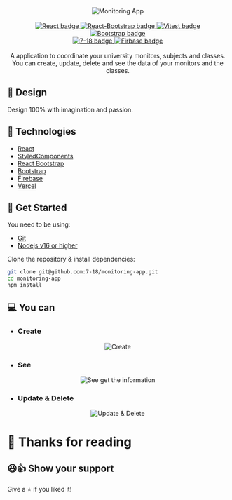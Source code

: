 <div align="center">
  <a target="_blank" target="https://res.cloudinary.com/divjxvhtz/image/upload/v1657075144/CRUD-heroku/login_gwkmhs.png">
    <img alt="Monitoring App" title="Monitoring App" src="https://res.cloudinary.com/divjxvhtz/image/upload/v1657075144/CRUD-heroku/login_gwkmhs.png" />
  <a/>
</div>

<br />

<div align="center">
  <a target="_blank" href="https://reactjs.org/">
    <img title="React" alt="React badge" src="https://img.shields.io/badge/18.2.0-React-blue" />
  </a>
  <a target="_blank" href="https://react-bootstrap.netlify.app/">
    <img title="React-Bootstrap" alt="React-Bootstrap badge" src="https://img.shields.io/badge/2.4.0-React--Bootstrap-lightgrey" />
  </a>
  <a target="_blank" href="https://getbootstrap.com/">
    <img title="Vitest" alt="Vitest badge" src="https://img.shields.io/endpoint?url=https%3A%2F%2Ferianvc.github.io%2Fapi%2Fweather-app%2Fbadges%2Fvitest%2F" />
  </a>
  <a target="_blank" href="https://playwright.dev/">
    <img title="Bootstrap" alt="Bootstrap badge" src="https://img.shields.io/badge/5.2v-Bootstrap-blueviolet" />
  </a>
</div>
<div align="center">
  <a target="_blank" href="https://github.com/7-18/monitoring-app">
    <img title="Kevin Brian Briceno" alt="7-18 badge" src="https://img.shields.io/badge/7--18-GitHub-black" />
  </a>
  <a target="_blank" href="https://github.com/7-18/monitoring-app">
    <img title="Firebase" alt="Firbase badge" src="https://img.shields.io/badge/Monitoring%20App-Firebase-orange" />
  </a>
</div>

<br/>

<div align="center">
  A application to coordinate your university monitors, subjects and classes.
  <br />
  You can create, update, delete and see the data of your monitors and the classes.
</div>

## 🎨 Design

Design 100% with imagination and passion.

## 🦾 Technologies

- [React](https://reactjs.org/)
- [StyledComponents](https://styled-components.com/)
- [React Bootstrap](https://react-bootstrap.netlify.app/)
- [Bootstrap](https://getbootstrap.com/)
- [Firebase](https://firebase.google.com/)
- [Vercel](https://vercel.com/)

## 🚀 Get Started

You need to be using:

- [Git](https://git-scm.com/downloads)
- [Nodejs v16 or higher](https://nodejs.org/es/download/)

Clone the repository & install dependencies:

```bash
git clone git@github.com:7-18/monitoring-app.git
cd monitoring-app
npm install
```

## 💻 You can

- ### Create

<div align="center">
<img title="Create" alt="Create" src="https://res.cloudinary.com/divjxvhtz/image/upload/v1657075134/CRUD-heroku/subjects_gaczrt.png" />
</div>

- ### See

<div align="center">
<img title="See the information" alt="See get the information" src="https://res.cloudinary.com/divjxvhtz/image/upload/v1657075149/CRUD-heroku/monitoring_xoxz4r.png" />
</div>

- ### Update & Delete
<div align="center">
<img title="Update & Delete" alt="Update & Delete" src="https://res.cloudinary.com/divjxvhtz/image/upload/v1657075147/CRUD-heroku/monitor_yqtuvp.png" />
</div>

# 🎈 Thanks for reading

## 😃👍 Show your support

Give a ⭐️ if you liked it!
